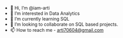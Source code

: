 - 👋 Hi, I’m @iam-arti
- 👀 I’m interested in Data Analytics
- 🌱 I’m currently learning SQL
- 💞️ I’m looking to collaborate on SQL based projects.
- 📫 How to reach me - arti70604@gmail.com

<!---
iam-arti/iam-arti is a ✨ special ✨ repository because its `README.md` (this file) appears on your GitHub profile.
You can click the Preview link to take a look at your changes.
--->
